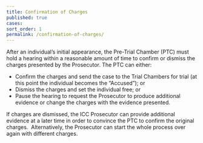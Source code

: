 ```yaml
---
title: Confirmation of Charges
published: true
cases:
sort_order: 1
permalink: /confirmation-of-charges/
---
```



After an individual’s initial appearance, the Pre-Trial Chamber (PTC) must hold a hearing within a reasonable amount of time to confirm or dismiss the charges presented by the Prosecutor. The PTC can either:

* Confirm the charges and send the case to the Trial Chambers for trial (at this point the individual becomes the “Accused”); or
* Dismiss the charges and set the individual free; or
* Pause the hearing to request the Prosecutor to produce additional evidence or change the charges with the evidence presented.

If charges are dismissed, the ICC Prosecutor can provide additional evidence at a later time in order to convince the PTC to confirm the original charges. &nbsp;Alternatively, the Prosecutor can start the whole process over again with different charges.